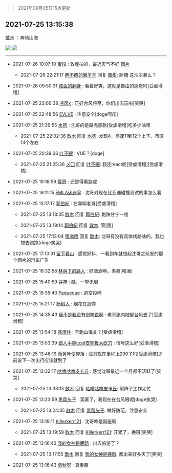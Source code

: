 > 2021年09月05日15点更新
<link rel="stylesheet" href="https://cdn.jsdelivr.net/gh/taotie6/sampleJSON@main/css/photo_show.css">


 ## 2021-07-25 13:15:38 

 [㪚木](https://www.coolapk.com/feed/28658477?shareKey=YThkMmNkN2JkODJiNjEzMTc4MjM~) ：奔驰山海 

<div class="album">
<img class="img-item" src="http://image.coolapk.com/feed/2021/0725/13/1081091_cf617a92_0127_3239@480x272.gif" />
<img class="img-item" src="http://image.coolapk.com/feed/2021/0725/13/1081091_d0168f38_9943_0953@576x326.gif" />
</div>

 ------- 

- 2021-07-26 10:07:10 [蜜柑](uid=1097842) : 敦煌拍的，最近天气不好 [图片](http://image.coolapk.com/feed/2021/0726/10/1097842_14e49896_5228_8901@1920x864.jpeg)

    - 2021-07-26 22:21:17 [睡不醒的懒羊羊](uid=4242505) 回复 [蜜柑](uid=1097842): 卧槽 这沙尘暴么？ 

- 2021-07-26 09:50:31 [咸鱼的翻身](uid=3945270) : 看着好爽，这就是自由的感觉吗[受虐滑稽] 

- 2021-07-25 23:06:38 [凉风x](uid=1300277) : 正好台风将至，你们出去玩啦[笑哭] 

- 2021-07-25 22:48:56 [EVLVE](uid=624501) : 注意安全[doge呵斥] 

- 2021-07-25 21:39:55 [水狗](uid=1827990) : 沈哥的是路虎那款[受虐滑稽]吃多少油哇 

    - 2021-07-25 22:02:36 [㪚木](uid=1081091) 回复 [水狗](uid=1827990): 发现4，高速11到12个上下，市区14个左右 

- 2021-07-25 20:39:36 [叶不眠](uid=1910619) : VUE？[doge] 

    - 2021-07-25 21:25:36 [乄囗](uid=759206) 回复 [叶不眠](uid=1910619): 我还react呢[受虐滑稽][受虐滑稽] 

- 2021-07-25 19:18:59 [莫奇](uid=131936) : 还是得看路虎 

- 2021-07-25 19:11:15 [FMLA迷迷皇](uid=2774036) : 沈哥对现在比亚迪碰撞测试的事怎么看 

- 2021-07-25 13:17:17 [郭伯紀](uid=2859803) : 在哪啊老哥[受虐滑稽] 

    - 2021-07-25 13:18:35 [㪚木](uid=1081091) 回复 [郭伯紀](uid=2859803): 跑陕甘宁一线 

    - 2021-07-25 13:19:14 [郭伯紀](uid=2859803) 回复 [㪚木](uid=1081091): 管[强] 

    - 2021-07-25 17:13:04 [嘿呦喂](uid=546063) 回复 [㪚木](uid=1081091): 沈哥有没有具体线路啥的，我也想去跑跑[doge笑哭] 

- 2021-07-25 17:10:31 [留下看山](uid=1654131) : 感觉好抖，一看到车就想起沈哥之前发的那个图片的汽车广告 

- 2021-07-25 16:32:58 [林萌下的路人](uid=900430) : 好潇洒啊，羡慕[喝酒] 

- 2021-07-25 15:40:59 [并存](uid=1248138) : 酷，一望无垠 

- 2021-07-25 15:35:40 [Paqueque](uid=685582) : 追空投吗 

- 2021-07-25 15:21:17 [杨树人](uid=2082362) : 烟花在追你 

- 2021-07-25 14:35:43 [我不是我没有别瞎说啊](uid=2231912) : 老哥跑内陆躲台风去了[受虐滑稽] 

- 2021-07-25 13:54:18 [高清林](uid=8114305) : 奔驰山海关？[受虐滑稽] 

- 2021-07-25 13:53:39 [鄙人手握cool安究极大砍刀](uid=2616582) : 信号这么好[受虐滑稽] 

- 2021-07-25 13:46:19 [而黄叶便碎落](uid=2845514) : 沈哥现在里程上200了吗[受虐滑稽]之前说下一次出行应该就到了 

- 2021-07-25 13:32:17 [咕噜咕噜皮卡丘](uid=3531276) : 感觉沈哥最近一个月都不活跃了[笑哭] 

    - 2021-07-25 13:33:13 [㪚木](uid=1081091) 回复 [咕噜咕噜皮卡丘](uid=3531276): 前阵子工作太忙 

- 2021-07-25 13:23:59 [黑帮头子](uid=2838832) : 羡慕了，我现在在台风眼呢[doge笑哭] 

    - 2021-07-25 13:24:35 [㪚木](uid=1081091) 回复 [黑帮头子](uid=2838832): 做好防范，注意安全 

- 2021-07-25 13:19:11 [Killerkerr121](uid=1250349) : 沈哥咋是副座啊 

    - 2021-07-25 13:19:59 [㪚木](uid=1081091) 回复 [Killerkerr121](uid=1250349): 开累了，换班[笑哭] 

- 2021-07-25 13:16:42 [我的女神是鹿晗](uid=1817754) : 出去旅游了？ 

    - 2021-07-25 13:17:55 [㪚木](uid=1081091) 回复 [我的女神是鹿晗](uid=1817754): 都出来好多天了[笑哭] 

- 2021-07-25 13:16:43 [清秋呀](uid=1658991) : 真羡慕 

